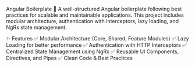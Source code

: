 Angular Boilerplate 🚀
A well-structured Angular boilerplate following best practices for scalable and maintainable applications. This project includes modular architecture, authentication with interceptors, lazy loading, and NgRx state management.

✨ Features
✅ Modular Architecture (Core, Shared, Feature Modules)
✅ Lazy Loading for better performance
✅ Authentication with HTTP Interceptors
✅ Centralized State Management using NgRx
✅ Reusable UI Components, Directives, and Pipes
✅ Clean Code & Best Practices
